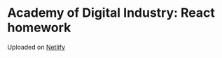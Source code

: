 # Academy of Digital Industry: React homework

Uploaded on [Netlify](https://admiring-agnesi-a31990.netlify.app)

